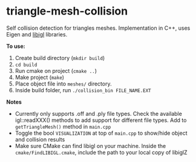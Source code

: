 # triangle-mesh-collision

Self collision detection for triangles meshes. Implementation in C++, uses Eigen and [libigl](http://libigl.github.io/libigl/) libraries.

**To use:**  
  1. Create build directory (`mkdir build`)  
  2. `cd build`  
  3. Run cmake on project (`cmake ..`)  
  4. Make project (`make`)  
  5. Place object file into `meshes/` directory. 
  6. Inside build folder, run `./collision_bin FILE_NAME.EXT`

**Notes**

* Currently only supports .off and .ply file types. Check the available igl::readXXX() methods to add support for different file types. Add to `getTriangleMesh()` method in `main.cpp`
* Toggle the bool `VISUALIZATION` at top of `main.cpp` to show/hide object and collision results
* Make sure CMake can find libigl on your machine. Inside the `cmake/FindLIBIGL.cmake`, include the path to your local copy of libiglZ
